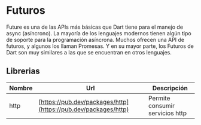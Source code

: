 # Futuros

Future es una de las APIs más básicas que Dart tiene para el manejo de async (asíncrono).
La mayoría de los lenguajes modernos tienen algún tipo de soporte para la programación asíncrona. Muchos ofrecen una API de futuros, y algunos los llaman Promesas. Y en su mayor parte, los Futuros de Dart son muy similares a las que se encuentran en otros lenguajes.

## Librerias

| Nombre | Url | Descripción |
| --- | --- | --- |
| http | [https://pub.dev/packages/http](https://pub.dev/packages/http) | Permite consumir servicios http |

